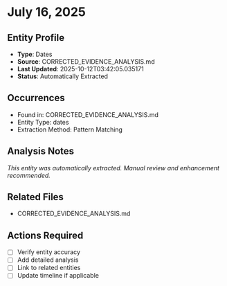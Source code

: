 # July 16, 2025

## Entity Profile
- **Type**: Dates
- **Source**: CORRECTED_EVIDENCE_ANALYSIS.md
- **Last Updated**: 2025-10-12T03:42:05.035171
- **Status**: Automatically Extracted

## Occurrences
- Found in: CORRECTED_EVIDENCE_ANALYSIS.md
- Entity Type: dates
- Extraction Method: Pattern Matching

## Analysis Notes
*This entity was automatically extracted. Manual review and enhancement recommended.*

## Related Files
- CORRECTED_EVIDENCE_ANALYSIS.md

## Actions Required
- [ ] Verify entity accuracy
- [ ] Add detailed analysis
- [ ] Link to related entities
- [ ] Update timeline if applicable
